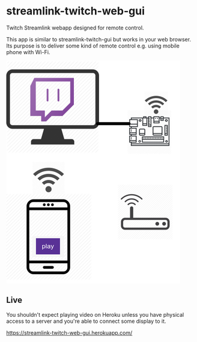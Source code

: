 # streamlink-twitch-web-gui
Twitch Streamlink webapp designed for remote control.

This app is similar to streamlink-twitch-gui but works in your web browser.\
Its purpose is to deliver some kind of remote control e.g. using mobile phone with Wi-Fi.

![alt text](https://raw.githubusercontent.com/oen9/streamlink-twitch-web-gui/master/js/src/main/resources/front-res/img/topology.png "topology")

## Live

You shouldn't expect playing video on Heroku unless you have physical access
to a server and you're able to connect some display to it.

https://streamlink-twitch-web-gui.herokuapp.com/
